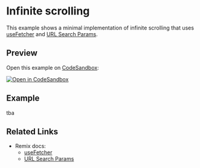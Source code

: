 # Infinite scrolling

This example shows a minimal implementation of infinite scrolling that uses [useFetcher](https://remix.run/hooks/use-fetcher) and [URL Search Params](https://remix.run/guides/data-loading#url-search-params).

## Preview

Open this example on [CodeSandbox](https://codesandbox.com):

[![Open in CodeSandbox](https://codesandbox.io/static/img/play-codesandbox.svg)](https://codesandbox.io/s/github/remix-run/examples/tree/main/infinite-scrolling)

## Example

tba

## Related Links

- Remix docs:
  - [useFetcher](https://remix.run/hooks/use-fetcher)
  - [URL Search Params](https://remix.run/guides/data-loading#url-search-params)
